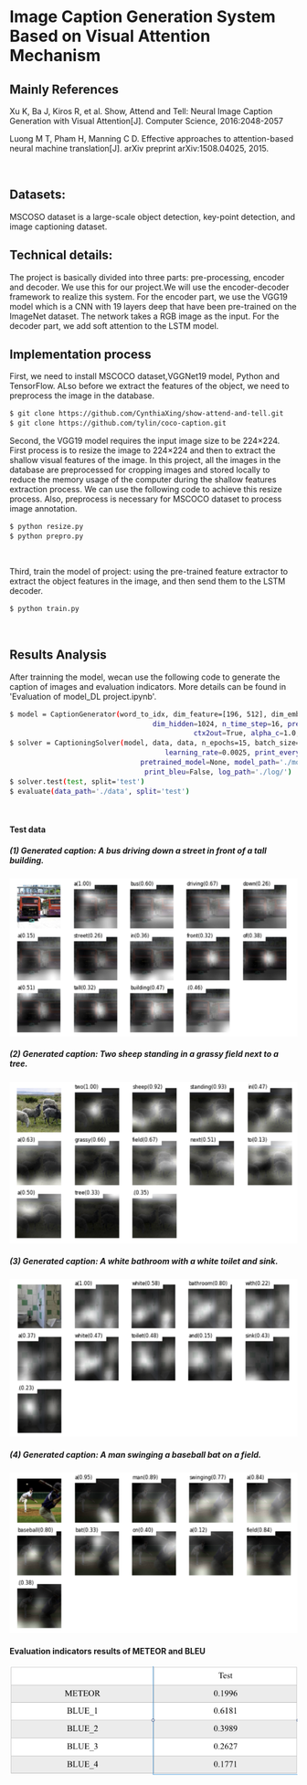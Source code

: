 # Image Caption Generation System Based on Visual Attention Mechanism

## Mainly References

Xu K, Ba J, Kiros R, et al. Show, Attend and Tell: Neural Image Caption Generation with Visual Attention[J]. Computer Science, 2016:2048-2057

Luong M T, Pham H, Manning C D. Effective approaches to attention-based neural machine translation[J]. arXiv preprint arXiv:1508.04025, 2015.

<br/>


## Datasets: 

MSCOSO dataset is a large-scale object detection, key-point detection, and image captioning dataset.

## Technical details:

The project is basically divided into three parts: pre-processing, encoder and decoder. We use this for our project.We will use the encoder-decoder framework to realize this system. For the encoder part, we use the VGG19 model which is a CNN with 19 layers deep that have been pre-trained on the ImageNet dataset. The network takes a  RGB image as the input. For the decoder part, we add soft attention to the LSTM model. 

## Implementation process

First, we need to install MSCOCO dataset,VGGNet19 model, Python and TensorFlow. ALso before we extract the features of the object, we need to preprocess the image in the database.


```bash
$ git clone https://github.com/CynthiaXing/show-attend-and-tell.git
$ git clone https://github.com/tylin/coco-caption.git
```

Second, the VGG19 model requires the input image size to be 224×224. First process is to resize the image to 224×224 and then to extract the shallow visual features of the image. In this project, all the images in the database are preprocessed for cropping images and stored locally to reduce the memory usage of the computer during the shallow features extraction process. We can use the following code to achieve this resize process. Also, preprocess is necessary for MSCOCO dataset to process image annotation.


```bash
$ python resize.py
$ python prepro.py
```
<br>

Third, train the model of project: using the pre-trained feature extractor to extract the object features in the image, and then send them to the LSTM decoder.

```bash
$ python train.py
```
<br>


## Results Analysis

After trainning the model, wecan use the following code to generate the caption of images and evaluation indicators. More details can be found in 'Evaluation of model_DL project.ipynb'.


```bash
$ model = CaptionGenerator(word_to_idx, dim_feature=[196, 512], dim_embed=512,
                                   dim_hidden=1024, n_time_step=16, prev2out=True, 
                                             ctx2out=True, alpha_c=1.0, selector=True, dropout=True)
$ solver = CaptioningSolver(model, data, data, n_epochs=15, batch_size=128, update_rule='adam',
                                      learning_rate=0.0025, print_every=2000, save_every=1, image_path='./image/val2014_resized',
                                pretrained_model=None, model_path='./model/lstm', test_model='./model/lstm/model-20',
                                 print_bleu=False, log_path='./log/')
$ solver.test(test, split='test')
$ evaluate(data_path='./data', split='test')                               
```
<br>


#### Test data

##### (1) Generated caption: A bus driving down a street in front of a tall building.
![alt text](Report_images/Test_images-1.png "test image")

##### (2) Generated caption: Two sheep standing in a grassy field next to a tree.
![alt text](Report_images/Test_images-2.png "test image")

##### (3) Generated caption: A white bathroom with a white toilet and sink.
![alt text](Report_images/Test_images-3.png "test image")

##### (4) Generated caption: A man swinging a baseball bat on a field.
![alt text](Report_images/Test_images-4.png "test image")

#### Evaluation indicators results of  METEOR and BLEU
![alt text](Report_images/Evaluation_images.png "Evaluation image")




